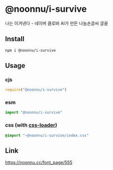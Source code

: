 # @noonnu/i-survive
나는 이겨낸다 - 네이버 클로바 AI가 만든 나눔손글씨 글꼴

## Install
```sh
npm i @noonnu/i-survive
```
## Usage
### cjs
```js
require("@noonnu/i-survive")
```
### esm
```js
import "@noonnu/i-survive"
```
### css (with [css-loader](https://github.com/webpack-contrib/css-loader))
```css
@import "~@noonnu/i-survive/index.css"
```

## Link
https://noonnu.cc/font_page/555
